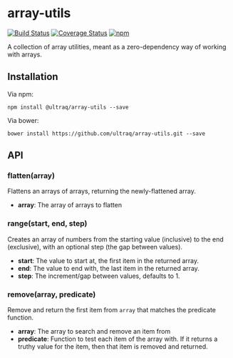 
array-utils
===========

[![Build Status](https://travis-ci.com/ultraq/array-utils.svg?branch=master)](https://travis-ci.com/ultraq/array-utils)
[![Coverage Status](https://coveralls.io/repos/github/ultraq/array-utils/badge.svg?branch=master)](https://coveralls.io/github/ultraq/array-utils?branch=master)
[![npm](https://img.shields.io/npm/v/@ultraq/array-utils.svg?maxAge=3600)](https://www.npmjs.com/package/@ultraq/array-utils)

A collection of array utilities, meant as a zero-dependency way of working with
arrays.


Installation
------------

Via npm:

```
npm install @ultraq/array-utils --save
```

Via bower:

```
bower install https://github.com/ultraq/array-utils.git --save
```


API
---

### flatten(array)

Flattens an arrays of arrays, returning the newly-flattened array.

 - **array**: The array of arrays to flatten

### range(start, end, step)

Creates an array of numbers from the starting value (inclusive) to the end
(exclusive), with an optional step (the gap between values).

 - **start**: The value to start at, the first item in the returned array.
 - **end**: The value to end with, the last item in the returned array.
 - **step**: The increment/gap between values, defaults to 1.

### remove(array, predicate)

Remove and return the first item from `array` that matches the predicate
function.

 - **array**: The array to search and remove an item from
 - **predicate**: Function to test each item of the array with.  If it returns a
   truthy value for the item, then that item is removed and returned.
